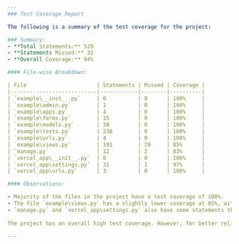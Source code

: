 ```yaml
---
### Test Coverage Report

The following is a summary of the test coverage for the project:

### Summary:
- **Total Statements:** 529
- **Statements Missed:** 32
- **Overall Coverage:** 94%

#### File-wise Breakdown:

| File                      | Statements | Missed | Coverage |
|---------------------------|------------|--------|----------|
| `example\__init__.py`     | 0          | 0      | 100%     |
| `example\admin.py`        | 1          | 0      | 100%     |
| `example\apps.py`         | 4          | 0      | 100%     |
| `example\forms.py`        | 15         | 0      | 100%     |
| `example\models.py`       | 30         | 0      | 100%     |
| `example\tests.py`        | 238        | 0      | 100%     |
| `example\urls.py`         | 4          | 0      | 100%     |
| `example\views.py`        | 191        | 29     | 85%      |
| `manage.py`               | 12         | 2      | 83%      |
| `vercel_app\__init__.py`  | 0          | 0      | 100%     |
| `vercel_app\settings.py`  | 31         | 1      | 97%      |
| `vercel_app\urls.py`      | 3          | 0      | 100%     |

#### Observations:

- Majority of the files in the project have a test coverage of 100%.
- The file `example\views.py` has a slightly lower coverage at 85%, with 29 statements not covered by tests.
- `manage.py` and `vercel_app\settings.py` also have some statements that are missed in the tests, resulting in coverages of 83% and 97% respectively.
  
The project has an overall high test coverage. However, for better reliability, we will focus on the uncovered parts in `example\views.py`, `manage.py`, and `vercel_app\settings.py`.

---
```

